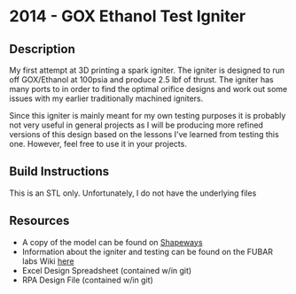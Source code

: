 # 2014 - GOX Ethanol Test Igniter

## Description
My first attempt at 3D printing a spark igniter. The igniter is designed to run off GOX/Ethanol at 100psia and produce 2.5 lbf of thrust. The igniter has many ports to in order to find the optimal orifice designs and work out some issues with my earlier traditionally machined igniters.

Since this igniter is mainly meant for my own testing purposes it is probably not very useful in general projects as I will be producing more refined versions of this design based on the lessons I've learned from testing this one. However, feel free to use it in your projects.

## Build Instructions
This is an STL only. Unfortunately, I do not have the underlying files

## Resources
* A copy of the model can be found on [Shapeways](http://shpws.me/EGdb)
* Information about the igniter and testing can be found on the FUBAR labs Wiki [here](http://wiki.fubarlabs.org/fubarwiki/GOX-Ethanol-Igniter-v3-3D-Printed-2014.ashx)
* Excel Design Spreadsheet (contained w/in git)
* RPA Design File (contained w/in git)

